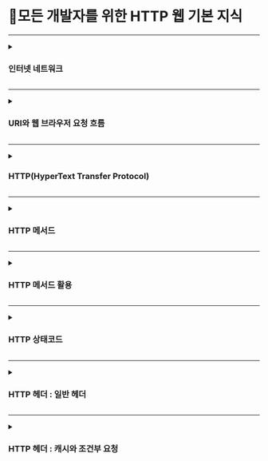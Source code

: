 # 📡모든 개발자를 위한 HTTP 웹 기본 지식

---

<details>
    <summary><h3>인터넷 네트워크</h3></summary>

**IP(Internet Protocol)**
* IP의 역할
  * 지정한 IP 주소(IP Address)에 데이터를 전달
  * 패킷(Packet)이라는 통신 단위로 데이터 전달
  * IP 패킷 정보 - 출발지 IP, 목적지 IP 등 
* IP의 한계
  * 비연결성
    * 패킷을 받을 대상이 없거나 서비스 불능 상태여도 패킷 전송
  * 비신뢰성
    * 중간에 패킷이 사라지면?
    * 패킷이 순서대로 안오면?
  * 프로그램 구분
    * 같은 IP를 사용하는 서버에서 통신하는 애플리케이션이 둘 이상이면?

**TCP,UDP**
* IP 스택의 4계층
  * 애플리케이션 계층 - HTTP, FTP
  * 전송 계층 - TCP, UDP
  * 인터넷 계층 - IP
  * 네트워크 인터페이스 계층
* TCP 패킷 정보 - 출발지 PORT, 목적지 PORT, 전송 제어, 순서, 검증 정보 등
* TCP(Transmission Control Protocol : 전송 제어 프로토콜) 특징
  * 연결지향 - TCP 3 way handshake(가상 연결)
    * SYN(Synchronize Sequence Number), SYN + ACK(Acknowledgment), ACK
  * 데이터 전달 보증
  * 순서 보장
  * 신뢰할 수 있는 프로토콜
  * 현재는 대부분 TCP 사용
* UDP(User Datagram Protocol : 사용자 데이터그램 프로토콜)
  * 하얀 도화지에 비유(기능이 거의 없음)
  * 연결지향 X
  * 데이터 전달 보증 X
  * 순서 보장 X
  * 데이터 전달 및 순서가 보장되지 않지만 단순하고 빠름
  * IP와 거의 같고 PORT, 체크섬 정도만 추가
  * 애플리케이션에서 추가 작업 필요

**PORT**
* 같은 IP 내에서 프로세스 구분
  * 0 ~ 65536 할당 가능
  * 0 ~ 1023 : 잘 알려진 포트, 사용하지 않는 것이 좋음
    * FTP - 20, 21
    * TELNET - 23
    * HTTP - 80
    * HTTPS - 443

**DNS(Domain Name System)**
* IP는 기억하기 어렵고 변경될 수 있음
* 도메인 명을 IP주소로 변환

</details>

---

<details>
    <summary><h3>URI와 웹 브라우저 요청 흐름</h3></summary>

**URI(Uniform Resource Identifier)**
* URI는 로케이터(locator), 이름(name) 또는 둘다 추가로 분류될 수 있다.

![Image](https://github.com/user-attachments/assets/be1e6e47-17f5-4b6f-a134-c2f70c14331f)

* URL - 리소스가 있는 위치를 지정
* URN - 리소스에 이름을 부여
* 위치는 변할 수 있지만 이름은 변하지 않는다.
* URN 이름만으로 실제 리소스를 찾을 수 있는 방법이 보편화 되지 않음

**URL 문법**
>ex) <br> `https`://`www.google.com`:`443`/`search` `?q=hello&hl=ko` <br>
> `scheme`://[userinfo@]`host`[:`port`][/`path`][`?query`][#fragment]

* scheme `https`
  * 주로 프로토콜 사용
  * 프로토콜 - 어떤 방식으로 자원에 접근할 것인가 하는 약속 규칙(ex)http, https, ftp 등)
  * 포트는 생략 가능
* userinfo
  * URL에 사용자 정보를 포함해서 인증
  * 거의 사용하지 않음
* host `www.google.com`
  * 호스트명
  * 도메인명 또는 IP주소를 직접 사용가능
* port `443`
  * 접속 포트
  * 일반적으로 생략, 생략시 http는 80, https는 443
* path `search`
  * 리소스 경로, 계층적 구조
* query `?q=hello&hl=ko`
  * key = value 형태
  * ?로 시작, &로 추가 가능 ?keyA = valueA&keyB = valueB
  * query parameter, query string 등으로 불림, 웹서버에 제공하는 파라미터, 문자 형태
* fragment
  * html 내부 북마크 등에 사용
  * 서버에 전송하는 정보 아님

**웹 브라우저 요청 흐름**

![Image](https://github.com/user-attachments/assets/bfcf1075-6c50-4e4e-bda5-6c7ccdc71daa)
* HTTP 요청 메시지
  ```
  GET /search?q=hello&hl=ko HTTP/1.1
  Host: www.google.com
  ```
* HTTP 응답 메시지
  ```
  HTTP/1.1 200 OK
  Content-Type: text/html;charset=UTF-8
  Content-Length: 3423
    
  <html>
    <body>...</body>
  </html>
  ```
</details>

---

<details>
  <summary><h3>HTTP(HyperText Transfer Protocol)</h3></summary>

**모든것이 HTTP**
* HTTP메시지에 모든것을 전송
  * HTML, IMAGE, JSON, XML(API) 등 거의 모든 형태의 데이터 전송 가능
  * 서버간 데이터를 주고 받을 때도 대부분 HTTP 사용
* HTTP 역사
  * HTTP/0.9 1991년 - GET 메서드만 지원, HTTP 헤더 X
  * HTTP/1.0 1996년 - 메서드, 헤더 추가
  * HTTP/1.1 1997년 - 가장 많이 사용, 가장 중요한 버전
    * RFC2068(1997) -> RFC2616(1999) -> RFC7230~7235(2014)
  * HTTP/2 2015년 - 성능 개선
  * HTTP/3 진행중 - TCP 대신 UDP 사용, 성능 개선
* HTTP 특징
  * 클라이언트 서버 구조
  * 무상태 프로토콜(Stateless), 비연결성
  * HTTP 메시지
  * 단순함, 확장 가능

**클라이언트 서버 구조**
* Request Response 구조
* 클라이언트는 서버에 요청을 보내고 응답 대기
* 서버가 요청에 대한 결과를 만들어서 응답


**Stateful, Stateless**
* 무상태 프로토콜(Stateless)
  * 서버가 클라이언트의 상태를 보존 X
  * 장점 - 서버 확장성 높음(스케일 아웃)
  * 단점 - 클라이언트가 추가 데이터 전송
* Stateful, Stateless 차이
  * 상태 유지(Stateful) - 항상 같은 서버가 유지되어야한다. 최소한만 사용
  * 무상태(Stateless) - 아무 서버나 호출해도 되어 스케일 아웃(수평 확장)에 유리
  * 실무 한계 - 모든 것을 무상태로 설계할 수 있는 경우도 있고 아닌 경우도 있다.
    * ex) 로그인이 필요없는 단순한 서비스 소개 화면 - 무상태 <br>
    사용자가 로그인한 상태를 (일반적으로 브라우저 쿠키와 서버 세션등을 사용하여) 서버에 유지 - 상태유지

**비연결성(connectionless)**
* HTTP는 기본이 연결을 유지하지 않는 모델
* 일반적으로 초 단위 이하의 빠른 속도로 응답 
* 1시간동안 수천명이 서비스를 사용해도 실제 서버에서 동시에 처리하는 요청은 수십개 이하로 매우 적음
* 서버 자원을 매우 효율적으로 사용할 수 있음
* 한계와 극복
  * TCP/IP 연결을 새로 맺어야함 - 3 way handshake 시간 추가
  * 웹 브라우저로 사이트를 요청하면 HTML 뿐만 아니라 js, css, 이미지 등 수많은 자원이 함께 다운로드
  * 지금은 HTTP 지속 연결(Persistent Connections)로 문제 해결
  * HTTP/2, HTTP/3에서 더 많은 최적화

**HTTP 메시지**

![Image](https://github.com/user-attachments/assets/5270a607-79a3-4f44-b72e-edf386df2aeb)
* 공식 스펙
```
HTTP-message  = start-line
                *( header-field CRLF )
                CRLF
                [ message-body ]
```

* 시작 라인 (요청 메시지)
  * HTTP 메서드
    * 종류 - GET, POST, PUT, DELETE
    * 서버가 수행해야 할 동작 지정
      * GET - 리소스 조회
      * POST - 요청 내역 처리
  * 요청 대상
    * absolute-path[?query]
    * 절대경로 = `/`로 시작하는 경로
  * HTTP 버전
* 시작 라인 (응답 메시지)
  * HTTP 버전
  * HTTP 상태코드 - 요청 성공, 실패를 나타냄
  * 헤더
    * header-field = field-name ":" OWS field-value OWS (OWS:Optional WhiteSpace)
    * field-name은 대소문자 구분 X
  * 헤더 용도
    * HTTP 전송에 필요한 모든 부가정보 (ex)메시지 바디의 내용, 메시지 바디의 크기, 요청 클라이언트(브라우저)정보 등)
    * 필요시 임의의 헤더 추가 가능
  * 메시지 바디 용도
    * 실제 전송할 데이터
    * HTML 문서, 이미지, JSON 등 byte로 표현할 수 있는 모든 데이터 전송 가능

</details>

---

<details>
  <summary><h3>HTTP 메서드</h3></summary>

**HTTP API**
* API URI 설계에서 가장 중요한 것은 `리소스 식별`
* 리소스 식별, URI 게층 구조 활용
  * ex) /members/{id}
  * URI는 리소스만 식별
    * 리소스(명사)와 리소스를 대상으로 하는 행위(동사)를 분리

**HTTP 메서드 - GET, POST**
* GET
  * 리소스 조회
  * 서버에 전달하고 싶은 데이터는 query를 통해서 전달
  * 메시지 바디를 사용해서 데이터를 전달할 수 있지만 지원하지 않는 곳이 많아서 권장하지 않음
* POST
  * 요청 데이터 처리
  * 메시지 바디를 통해 서버로 요청 데이터 전달
  * 다른 메서드로 처리하기 애매한 경우 사용
  * 주로 전달된 데이터로 신규 리소스 등록, 프로세스 처리에 사용

**HTTP 메서드 - PUT, PATCH, DELETE**
* PUT
  * 리소스를 대체
    * 리소스가 있으면 대체, 없으면 생성, 쉽게 말해 덮어쓰기
  * *클라이언트가 리소스 식별*
    * 클라이언트가 리소스 위치를 알고 URI 지정
    * POST 와의 차이점
* PATCH
  * 리소스 부분 변경
* DELETE
  * 리소스 제거

**HTTP 기타 메서드 - HEAD, OPTIONS, CONNECT, TRACE**
* HEAD - GET 과 동일하지만 메시지 부분을 제외하고 상태줄과 헤더만 반환
* OPTIONS - 대상 리소스에 대한 통신 가능 옵션(메서드)을 설명(주로 CORS에서 사용)
* CONNECT - 대상 리소스로 식별되는 서버에 대한 터널을 설정
* TRACE - 대상 리소스에 대한 경로를 따라 메시지 루프백 테스트를 수행

**HTTP 메서드의 속성**

![Image](https://github.com/user-attachments/assets/f5acfb96-acfb-4cb1-8dd7-20a2d66f618d)

* 안전(Safe Methods)
  * 호출해도 리소스를 변경하지 않는다.
* 멱등(Idempotent Methods)
  * f(f(x)) = f(x)
  * 한번 호출하든 100번 호출하든 결과가 똑같다.
  * 자동 복구 메커니즘
* 캐시가능(Cacheable Methods)
  * GET, HEAD, POST, PATCH 캐시 가능하지만 실제로 GET, HEAD 정도만 캐시로 사용
  * POST, PATCH는 본문 내용까지 캐시 키로 고려해야 하는데, 구현이 쉽지 않음

</details>

---

<details>
  <summary><h3>HTTP 메서드 활용</h3></summary>

**클라이언트에서 서버로 데이터 전송**
* 데이터 전달 방식
  * 쿼리 파라미터를 통한 데이터 전송
    * GET
    * 주로 정렬 필터(검색어)
  * 메시지 바디를 통한 데이터 전송
    * POST, PUT, PATCH
    * 회원 가입, 상품 주문, 리소스 등록, 리소스 변경
* 4가지 상황
  * 정적 데이터 조회
    * 이미지, 정적 텍스트 문서
    * 조회는 GET 사용
    * 정적 데이터는 일반적으로 쿼리 파라미터 없이 리소스 경로로 단순하게 조회 가능
  * 동적 데이터 조회
    * 주로 검색, 게시판 목록에서 정렬 필터(검색어)
    * GET은 쿼리 파라미터 사용해서 데이터 전달
  * HTML FORM을 통한 데이터 전송
    * HTML Form submit 시 POST 전송
      * ex) 회원 가입, 상품 주문, 데이터 변경
    * Content-Type
      * form의 내용을 메시지 바디를 통해서 전송(key=vlaue, 쿼리 파라미터 형식)
      * 전송 데이터를 url encoding 처리
    * HTML Form은 GET, POST만 지원
  * HTTP API를 통한 데이터 전송
    * 회원 가입, 상품 주문, 데이터 변경
    * 서버 to 서버, 앱 클라이언트, 웹 클라이언트(AJAX)
    * POST, PUT, PATCH - 메시지 바디를 통해 데이터 전송
    * GET - 조회, 쿼리 파라미터로 데이터 전달
    * Content-Type: application/json을 주로 사용(사실상 표준)
      * TEXT, XML, JSON 등

**HTTP API 설계 예시**
* HTTP API - 컬렉션(Collection)
  * POST 기반 등록
    * 클라이언트는 등록될 리소스의 URI를 모른다.
    * 서버가 리소스 URI를 생성하고 관리한다.
* HTTP API - 스토어(Store)
  * PUT 기반 등록
    * 클라이언트가 관리하는 리소스 저장소
    * 클라이언트가 리소스 URI를 지정하고 관리한다.
* HTML FORM 사용
  * 웹 페이지 회원 관리
  * GET, POST만 지원
  * 컨트롤 URI
    * 동사로 된 리소스 경로 사용
    * HTTP 메서드로 해결하기 애매한 경우 사용
</details>

---

<details>
  <summary><h3>HTTP 상태코드</h3></summary>

**상태 코드**
* 클라이언트가 보낸 요청의 처리 상태를 응답에서 알려주는 기능
  * 1xx(Informational): 요청이 수신되어 처리중(거의 사용 X)
  <details>
    <summary>2xx(Successful): 요청 정상 처리</summary>
  
    * 200 OK (요청 성공)
    * 201 Created (요청 성공해서 새로운 리소스 생성)
    * 202 Accepted (요청이 접수되었으나 처리가 완료되지 않았음)
      * 배치 처리 같은 곳에서 사용
    * 204 No Content (서버가 요청을 성공적으로 수행했지만, 응답 페이로드 본문에 보낼 데이터가 없음)
      * ex) 웹 문서 편집기에서 save 버튼의 결과로 아무 내용이 없어도 되고 눌러도 같은 화면을 유지해야한다.
  </details>

  <details>
    <summary>3xx(Redirection): 요청을 완료하려면 유저 에이전트의 추가 행동 필요</summary>
  
    * 웹 브라우저는 3xx 응답의 결과에 Location 헤더가 있으면, Location 위치로 자동 이동(리다이렉션)
    * 300 Multiple Choices (사용 X)
    * 301 Moved Permanently (영구 리다이렉션)
      * 리다이렉트시 요청 메서드가 GET으로 변하고, 본문이 제거될 수 있음
    * 302 Found (일시적인 리다이렉션)
      * 리다이렉트시 요청 메서드가 GET으로 변하고, 본문이 제거될 수 있음
    * 303 See Other (일시적인 리다이렉션)
      * 리다이렉트시 요청 메서드가 GET으로 변경
    * 304 Not Modified
      * 캐시를 목적으로 사용
      * 클라이언트에게 리소스가 수정되지 않음을 알려주어 클라이언트는 로컬PC에 저장된 캐시를 재사용(캐시로 리다이렉트)
      * 응답에 메시지 바디를 포함하면 안됨 (로컬 캐시 사용해야하므로)
      * 조건부 GET, HEAD 요청시 사용
    * 307 Temporary Redirect (일시적인 리다이렉션)
      * 리다이렉트시 요청 메서드와 본문 유지(요청 메서드를 변경하면 안된다.)
    * 308 Permanent Redirect (영구 리다이렉션)
      * 리다이렉트시 요청 메서드와 본문 유지(처음 POST를 보내면 리다이렉트도 POST 유지)
    * 일시적인 리다이렉션(302, 303, 307)
      * 처음 302 스펙의 의도는 HTTP 메서드를 유지하는것
      * 웹 브라우저 대부분 GET으로 바꾸어버려 모호한 302 대신 303, 307 등장
      * 303,307 권장하지만 이미 많은 애플리케이션 라이브러리들이 302를 기본값으로 사용하기 때문에 자동 리다이렉션시 GET으로 변해도 되면<br>
      그냥 302를 사용해도 큰 문제 없음
  </details>

  <details>
    <summary>4xx(Client Error): 클라이언트 오류, 잘못된 문법등으로 서버가 요청을 수행할 수 없음</summary>
  
    * 오류의 원인이 클라이언트에 있음
    * 클라이언트가 이미 잘못된 요청, 데이터를 보내고 있기 때문에 똑같은 재시도가 실패함
    * 400 Bad Request (클라이언트가 잘못된 요청을 해서 서버가 요청을 처리할 수 없음)
      * 요청 구문, 메시지 등등 오류
      * 클라이언트는 요청 내용을 다시 검토하고 보내야함 (ex) 요청 파라미터가 잘못, API 스펙이 맞지 않을때)
    * 401 Unauthorized (클라이언트가 해당 리소스에 대한 인증이 필요함)
      * 인증(Authentication)되지 않음
      * 401 오류 발생 시 응답에 WWW-Authenticate헤더와 함께 인증 방법을 설명
        * 인증(Authentication): 본인이 누구인지 확인(로그인)
        * 인가(Authorization): 권한부여(ADMIN처럼 특정 리소스에 접근할 수 있는 권한, 인증이 있어야 인가가 있음)
    * 403 Forbidden (서버가 요청을 이해했지만 승인을 거부함)
      * 주로 인증 자격 증명은 있지만 접근 권한이 불충분한 경우 (ex) 어드민 등급이 아닌 사용자가 로그인은 했지만 어드민 등급의 리소스에 접근하는 경우)
    * 404 Not Found (요청 리소스를 찾을 수 없음)
      * 요청 리소스가 서버에 없음
      * 또는 클라이언트가 권한이 부족한 리소스에 접근할 때 해당 리소스를 숨기고 싶을때
  </details>

  <details>
    <summary>5xx(Server Error): 서버 오류, 서버가 정상 요청을 처리하지 못함</summary>

    * 서버에 문제가 있기 때문에 재시도 하면 성공할 수도 있음
    * 500 Internal Server Error (서버 문제로 오류 발생, 애매하면 500 오류)
    * 503 Service Unavailable (서비스 이용 불가)
      * 서버가 일시적인 과부하 또는 예정된 작업으로 잠시 요청을 처리할 수 없음
      * Retry-After 헤더 필드로 얼마뒤에 복구되는지 보낼 수 있음
  </details>
  
* 만약 모르는 상태코드가 나타나면?
  * 클라이언트는 상위 상태코드로 해석해서 처리
    * ex) 299 -> 2xx(Successful), 451 -> 4xx(Client Error)
</details>

---

<details>
  <summary><h3>HTTP 헤더 : 일반 헤더</h3></summary>

**HTTP BODY**
* message body - RFC7230
  * 메시지 본문(message body)을 통해 표현 데이터 전달
  * 메시지 본문 = 페이로드(payload)
  * 표현은 요청이나 응답에서 전달할 실제 데이터
  * 표현 헤더는 표현 데이터를 해석할 수 있는 정보 제공
    * 데이터 유형(html, json), 데이터 길이, 압축 정보 등

**표현**
* Content-Type - 표현 데이터의 형식 설명
  * 미디어 타입, 문자 인코딩  
  ex) text/html; charset=utf-8, applicatoin/json, image/png
* Content-Encoding - 표현 데이터 인코딩
  * 표현 데이터를 압축하기 위해 사용
  * 데이터를 전달하는 곳에서 압축 후 인코딩 헤더 추가
  * 데이터를 읽는 쪽에서 인코딩 헤더의 정보로 압축 해제  
  ex) gzip, defalte, identity
* Content-Language - 표현 데이터의 자연 언어
  * 표현 데이터의 자연 언어를 표현  
  ex) ko, en, en-US
* Content-Length - 표현 데이터의 길이
  * 바이트 단위
  * Transfer-Encoding(전송 코딩)을 사용하면 Content-Length를 사용하면 안됨
* 표현 헤더는 전송, 응답 둘다 사용

**협상(컨텐츠 네고시에이션)**
* Accept: 클라이언트가 선호하는 미디어 타입 전달
  * 구체적인것이 우선순위
* Accept-Charset: 클라이언트가 선호하는 문자 인코딩
* Accept-Encoding: 클라이언트가 선호하는 압축 인코딩 (압축전송)
* Accpet-Language: 클라이언트가 선호하는 자연 언어 (단순전송)
  * Quality Values(q) 값 사용하여 0~1 클수록 높은 우선순위
* 협상 헤더는 요청시에만 사용

**일반 정보**
* From: 유저 에이전트의 이메일 정보
  * 일반적으로 잘 사용되지 않음
  * 검색 엔진 같은곳에서 주로 사용
* Referer: 이전 웹 페이지 주소
  * A -> B로 이동하는 경우 B를 요청할때 Referer: A를 포함해서 요청
  * referrer의 오타이지만 이미 너무 많이 쓰고 있어서 오타 그대로 사용하기로함
* User-Agent: 유저 에이전트 애플리케이션 정보
  * 클라이언트의 애플리케이션 정보
  * 통계 정보
  * 어떤 브라우저에서 장애가 발생하는지 파악 가능
* Server: 요청을 처리하는 오리진 서버의 소프트웨어 정보
* Date: 메시지가 생성된 날짜

**특별한 정보**
* Host: 요청한 호스트 정보(도메인)
  * 하나의 서버가 여러 도메인을 처리해야할때
  * 하나의 IP 주소에 여러 도메인이 적용되어 있을때
* Location: 페이지 리다이렉션
* Allow: 허용 가능한 HTTP 메서드
  * 405(Method Not Allowed)에서 응답에 포함해야함
  * Allow: GET, HEAD, PUT
* Retry-After: 유저 에이전트가 다음 요청을 하기까지 기다려야 하는 시간

**인증**
* Authorization: 클라이언트 인증 정보를 서버에 전달
* WWW-Authenticate: 리소스 접근시 필요한 인증 방법 정의

**쿠키**
* Set-Cookie: 서버에서 클라이언트로 쿠키 전달(응답)
* Cookie: 클라이언트가 서버에서 받은 쿠키를 저장하고, HTTP 요청시 서버로 전달
  * 사용처
    * 사용자 로그인 세션 관리
    * 광고 정보 트래킹
  * 쿠키 정보는 항상 서버에 전송됨
    * 네트워크 트래픽 추가 유발
    * 최소한의 정보만 사용(세션 id, 인증 토큰)
    * 서버에 전송하지 않고, 웹 브라우저 내부에 데이터를 저장하고 싶으면 웹 스토리지(localStorage, sessionStorage)참고
  * 주의
    * 보안에 민감한 데이터는 저장하면 안됨(주민번호, 신용카드 번호 등)
* 생명주기
  * expires: 만료일이 되면 쿠키 삭제
  * max-age: 0이나 음수를 지정하면 쿠키 삭제
  * 세션 쿠키: 만료 날짜를 생략하면 브라우저 종료시까지만 유지
  * 영속 쿠키: 만료 날짜를 입력하면 해당 날짜까지 유지
* 도메인(Domain)
  * 명시: 명시한 문서 기준 도메인 + 서브 도메인 포함
  * 생략: 현재 문서 기준 도메인만 적용
* 경로(Path)
  * 일반적으로 path=/ 루트로 지정
  * 이 경로를 포함한 하위 경로 페이지만 쿠키 접근
* 보안
  * Secure
    * 쿠키는 http, https를 구분하지 않고 전송
    * Secure를 적용하면 https인 경우에만 전송
  * HttpOnly
    * XSS공격 방지
    * 자바스크립트에서 접근 불가(document.cookie)
    * HTTP 전송에만 사용
  * SameSite
    * XSRF 공격 방지
    * 요청 도메인과 쿠기에 설정된 도메인이 같은 경우만 쿠키 전송
</details>

---

<details>
  <summary><h3>HTTP 헤더 : 캐시와 조건부 요청</h3></summary>

**캐시 기본 동작**
* 캐시가 없을 때
  * 데이터가 변경되지 않아도 계속 네트워크를 통해서 데이터를 다운로드 받아야한다.
  * 인터넷 네트워크는 매우 느리고 비싸다.
  * 브라우저 로딩 속도가 느리다.
  * 느린 사용자 경험
* 캐시 적용
  * 캐시 덕분에 캐시 가능 시간동안 네트워크를 사용하지 않아도 된다.
  * 비싼 네트워크 사용량을 줄일 수 있다.
  * 브라우저 로딩 속도가 매우 빠르다.
  * 빠른 사용자 경험
* 캐시 시간 초과
  * 캐시 유효 시간이 초과하면, 서버를 통해 데이터를 다시 조회하고 캐시를 갱신한다.
  * 이때 다시 네트워크 다운로드가 발생한다.

**검증 헤더와 조건부 요청**
* 캐시 유효 시간이 초과해도, 서버의 데이터가 갱신되지 않으면 304 Not Modified + 헤더 메타 정보만 응답(바디X)
* 클라이언트는 서버가 보낸 응답 헤더 정보로 캐시의 메타 정보를 갱신
* 클라이언트는 캐시에 저장되어 있는 데이터 재활용
* 결과적으로 네트워크 다운로드가 발생하지만 용량이 적은 헤더 정보만 다운로드
* 매우 실용적인 해결책

* 검증 헤더
  * 캐시 데이터와 서버 데이터가 같은지 검증하는 데이터
  * Last-Modified, ETag
* 조건부 요청 헤더
  * 검증 헤더로 조건에 따른 분기
  * If-Modified-Since: Last-Modified 사용
  * If-None-Match: ETag 사용
  * 조건이 만족하면 200 OK
  * 조건이 만족하지 않으면 304 Not Modified
* Last-Modified, If-Modified-Since 단점
  * 1초 미만 단위로 캐시 조정 불가능
  * 날짜 기반의 로직 사용
  * 데이터를 수정해서 날짜가 다르지만 같은 데이터를 수정해서 데이터 결과가 똑같은 경우
  * 서버에서 별도의 캐시 로직을 관리하고 싶은 경우
* Etag, If-None-Match
  * Etag(Entity Tag)
  * 캐시용 데이터에 임의의 고유한 버전 이름을 달아둠
  * 데이터가 변경되면 이 이름을 바꾸어서 변경함(Hash를 다시 생성)
  * 진짜 단순하게 ETag만 보내서 같으면 유지, 다르면 다시 받기
  * 캐시 제어 로직을 서버에서 완전히 관리
  * 클라이언트는 단순히 이 값을 서버에 제공(클라이언트는 캐시 메커니즘을 모름)

**캐시와 조건부 요청 헤더**
* 캐시 제어 헤더
  * Cache-Control: 캐시 제어, 캐시 지시어(directives)
    * Cache-Control: max-age
      * 캐시 유효 시간, 초 단위
    * Cache-Control: no-cache
      * 데이터는 캐시 해도 되지만, 항상 원(origin)서버에 검증하고 사용
    * Cache-Control: no-store
      * 데이터에 민감한 정보가 있으므로 저장하면 안됨(메모리에서 사용하고 최대한 빨리 삭제)
  * Pragma: 캐시 제어(하위 호환)
    * Pragma: no-cache
    * HTTP 1.0 하위호환
  * Expires: 캐시 유효 기간(하위 호환)
    * 캐시 만료일을 정확한 날짜로 지정
    * HTTP 1.0부터 사용
    * 지금은 더 유연한 Cache-Control: max-age 권장
    * Cache-Control: max-age와 함께 사용하면 Expires는 무시
* 검증 헤더와 조건부 요청 헤더
  * 검증 헤더(Validator)
    * Etag, Last-Modified
  * 조건부 요청 헤더
    * If-Match, If-None-Match: Etag 값 사용
    * If-Modified-Since, If-Unmodified-Since: Last-Modified 값 사용

**프록시 캐시**
* 캐시 지시어(directives)
  * Cache-Control: public
    * 응답이 public 캐시에 저장되어도 됨
  * Cache-Control: private
    * 응답이 해당 사용자만을 위한것임, private 캐시에 저장해야함(기본값)
  * Cache-Control: s-maxage
    * 프록시 캐시에만 적용되는 max-age
  * Age: 60(HTTP 헤더)
    * 오리진 서버에서 응답 후 프록시 캐시 내에 머문 시간(초)

**캐시 무효화**
* Cache-Control (확실한 캐시 무효화 응답)
  * Cache-Control: no-cache, no-store, must-revalidate
    * no-cache
      * 데이터는 캐시해도 되지만, 항상 원 서버에 검증하고 사용
    * no-store
      * 데이터에 민감한 정보가 있으므로 저장하면 안됨(메모리에서 사용하고 최대한 빨리 삭제)
    * must-revalidate
      * 캐시 만료후 최초 조회시 원 서버에 검증해야함
      * 원 서버 접근 실패시 반드시 오류가 발생해야함 - 504(Gateway Timeout)
      * 캐시 유효 시간이라면 캐시를 사용함
  * Pragma: no-cache
</details>